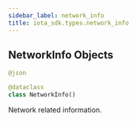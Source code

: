 ```yaml
---
sidebar_label: network_info
title: iota_sdk.types.network_info
---
```


## NetworkInfo Objects

```python
@json

@dataclass
class NetworkInfo()
```

Network related information.

